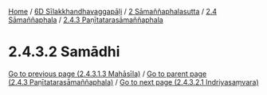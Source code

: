
[Home](/) / [6D Sīlakkhandhavaggapāḷi](../../../../6D.md) / [2 Sāmaññaphalasutta](../../../2.md) / [2.4 Sāmaññaphala](../../2.4.md) / [2.4.3 Paṇītatarasāmaññaphala](../2.4.3.md)

# 2.4.3.2 Samādhi


[Go to previous page (2.4.3.1.3 Mahāsīla)](2.4.3.1/2.4.3.1.3.md) / [Go to parent page (2.4.3 Paṇītatarasāmaññaphala)](../2.4.3.md) / [Go to next page (2.4.3.2.1 Indriyasaṃvara)](2.4.3.2/2.4.3.2.1.md)



